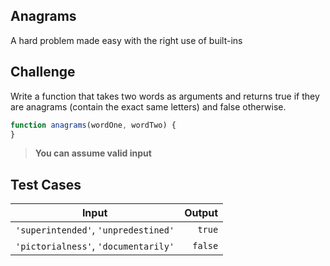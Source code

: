 Anagrams
---

A hard problem made easy with the right use of built-ins

## Challenge

Write a function that takes two words as arguments and returns true if they are anagrams (contain the exact same letters) and false otherwise.

```js
function anagrams(wordOne, wordTwo) {
}
```

> **You can assume valid input**

## Test Cases

Input | Output 
---|---:
`'superintended'`, `'unpredestined'` | `true` 
`'pictorialness'`, `'documentarily'` | `false` 

